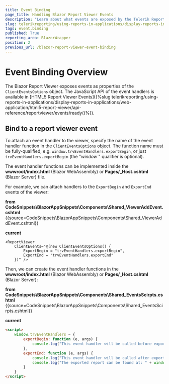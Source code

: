 ```yaml
---
title: Event Binding
page_title: Handling Blazor Report Viewer Events
description: "Learn about what events are exposed by the Telerik Reporting Blazor Report Viewer and how to attach handlers to them."
slug: telerikreporting/using-reports-in-applications/display-reports-in-applications/web-application/blazor-report-viewer/event-binding
tags: event,binding
published: True
reporting_area: BlazorWrapper
position: 2
previous_url: /blazor-report-viewer-event-binding
---
```


# Event Binding Overview

The Blazor Report Viewer exposes events as properties of the `ClientEventsOptions` object. The JavaScript API of the event handlers is available in [HTML5 Report Viewer Events]({%slug telerikreporting/using-reports-in-applications/display-reports-in-applications/web-application/html5-report-viewer/api-reference/reportviewer/events/ready()%}).

## Bind to a report viewer event

To attach an event handler to the viewer, specify the name of the event handler function in the `ClientEventsOptions` object. The function name must be fully-qualified, e.g. `window.trvEventHandlers.exportBegin`, or just `trvEventHandlers.exportBegin` (the "*window* " qualifier is optional).

 The event handler functions can be implemented inside the **wwwroot/index.html** (Blazor WebAssembly) or **Pages/\_Host.cshtml** (Blazor Server) file.

For example, we can attach handlers to the `ExportBegin` and `ExportEnd` events of the viewer:

__from CodeSnippets\BlazorAppSnippets\Components\Shared\_ViewerAddEvent.cshtml__
{{source=CodeSnippets\BlazorAppSnippets\Components\Shared\_ViewerAddEvent.cshtml}}

__current__
````CSHTML
<ReportViewer
	ClientEvents="@(new ClientEventsOptions() {
		ExportBegin = "trvEventHandlers.exportBegin",
		ExportEnd = "trvEventHandlers.exportEnd"
	})" />
````

Then, we can create the event handler functions in the **wwwroot/index.html** (Blazor WebAssembly) or **Pages/\_Host.cshtml** (Blazor Server):

__from CodeSnippets\BlazorAppSnippets\Components\Shared\_EventsScirpts.cshtml__
{{source=CodeSnippets\BlazorAppSnippets\Components\Shared\_EventsScirpts.cshtml}}

__current__
````HTML
<script>
	window.trvEventHandlers = {
		exportBegin: function (e, args) {
			console.log("This event handler will be called before exporting the report in " + args.format + " format.");
		},
		exportEnd: function (e, args) {
			console.log("This event handler will be called after exporting the report.");
			console.log("The exported report can be found at: " + window.location.origin + args.url);
		}
	}
</script>
````

